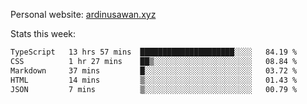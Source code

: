 Personal website: [ardinusawan.xyz](https://ardinusawan.xyz)

Stats this week:
<!--START_SECTION:waka-->

```txt
TypeScript   13 hrs 57 mins  █████████████████████░░░░   84.19 %
CSS          1 hr 27 mins    ██▒░░░░░░░░░░░░░░░░░░░░░░   08.84 %
Markdown     37 mins         █░░░░░░░░░░░░░░░░░░░░░░░░   03.72 %
HTML         14 mins         ▒░░░░░░░░░░░░░░░░░░░░░░░░   01.43 %
JSON         7 mins          ▒░░░░░░░░░░░░░░░░░░░░░░░░   00.79 %
```

<!--END_SECTION:waka-->
